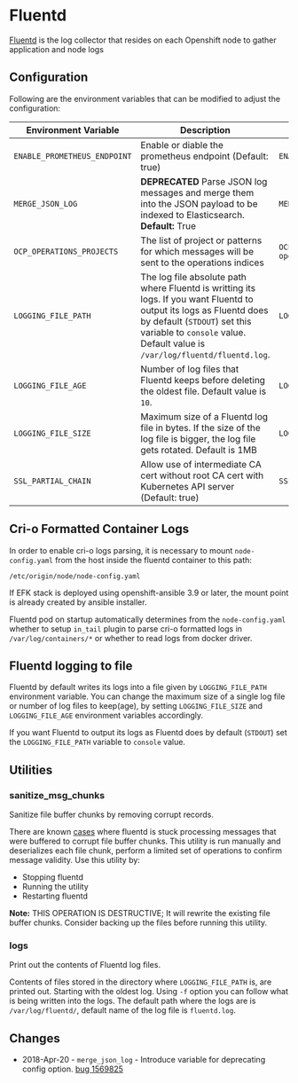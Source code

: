 # Fluentd
[Fluentd](https://www.fluentd.org/) is the log collector that resides on each Openshift node to gather application and node logs

## Configuration
Following are the environment variables that can be modified to adjust the configuration:

| Environment Variable | Description |Example|
|----------------------|-------------|---|
| `ENABLE_PROMETHEUS_ENDPOINT`| Enable or diable the prometheus endpoint (Default: true)| `ENABLE_PROMETHEUS_ENDPOINT=false`|
| `MERGE_JSON_LOG`     | **DEPRECATED** Parse JSON log messages and merge them into the JSON payload to be indexed to Elasticsearch. **Default:** True | `MERGE_JSON_LOG=true`|
| `OCP_OPERATIONS_PROJECTS`| The list of project or patterns for which messages will be sent to the operations indices|`OCP_OPERATIONS_PROJECTS="default openshift openshift- kube-*"`|
| `LOGGING_FILE_PATH` | The log file absolute path where Fluentd is writting its logs. If you want Fluentd to output its logs as Fluentd does by default (`STDOUT`) set this variable to `console` value. Default value is `/var/log/fluentd/fluentd.log`. | `LOGGING_FILE_PATH=console` |
| `LOGGING_FILE_AGE` | Number of log files that Fluentd keeps before deleting the oldest file. Default value is `10`. | `LOGGING_FILE_AGE=30` |
| `LOGGING_FILE_SIZE` | Maximum size of a Fluentd log file in bytes. If the size of the log file is bigger, the log file gets rotated. Default is 1MB | `LOGGING_FILE_PATH=1024000`
| `SSL_PARTIAL_CHAIN` | Allow use of intermediate CA cert without root CA cert with Kubernetes API server (Default: true)| `SSL_PARTIAL_CHAIN=true`

## Cri-o Formatted Container Logs
In order to enable cri-o logs parsing, it is necessary to mount
`node-config.yaml` from the host inside the fluentd container to this path:
```
/etc/origin/node/node-config.yaml
```
If EFK stack is deployed using openshift-ansible 3.9 or later, the mount point
is already created by ansible installer.

Fluentd pod on startup automatically determines from the `node-config.yaml`
whether to setup `in_tail` plugin to parse cri-o formatted logs in
`/var/log/containers/*` or whether to read logs from docker driver.

## Fluentd logging to file
Fluentd by default writes its logs into a file given by `LOGGING_FILE_PATH` environment variable. You can change the maximum size of a single log file or number of log files to keep(age), by setting `LOGGING_FILE_SIZE` and `LOGGING_FILE_AGE` environment variables accordingly.

If you want Fluentd to output its logs as Fluentd does by default (`STDOUT`) set the `LOGGING_FILE_PATH` variable to `console` value.

## Utilities
### sanitize_msg_chunks
Sanitize file buffer chunks by removing corrupt records.

There are known [cases](https://bugzilla.redhat.com/show_bug.cgi?id=1562004) where fluentd is stuck processing
messages that were buffered to corrupt file buffer chunks. This utility is run manually and deserializes each
file chunk, perform a limited set of operations to confirm message validity. Use this utility by:

* Stopping fluentd
* Running the utility
* Restarting fluentd

**Note:** THIS OPERATION IS DESTRUCTIVE; It will rewrite the existing file buffer chunks.  Consider backing up
the files before running this utility.

### logs
Print out the contents of Fluentd log files.

Contents of files stored in the directory where `LOGGING_FILE_PATH` is, are printed out. Starting with the oldest log. Using `-f` option you can follow what is being written into the logs.
The default path where the logs are is `/var/log/fluentd/`, default name of the log file is `fluentd.log`.

## Changes

* 2018-Apr-20 - `merge_json_log` - Introduce variable for deprecating config option. [bug 1569825](https://bugzilla.redhat.com/show_bug.cgi?id=1569825)
